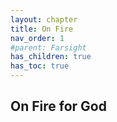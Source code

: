 ```yaml
---
layout: chapter
title: On Fire 
nav_order: 1
#parent: Farsight
has_children: true
has_toc: true
---
```


## On Fire for God